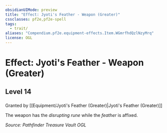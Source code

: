 ```yaml
---
obsidianUIMode: preview
title: "Effect: Jyoti's Feather - Weapon (Greater)"
cssclasses: pf2e,pf2e-spell
tags:
  - trait/
aliases: "Compendium.pf2e.equipment-effects.Item.WGmrfhdQzlNzyMrq"
license: OGL
---
```

# Effect: Jyoti's Feather - Weapon (Greater)
## Level 14
### 






Granted by [[Equipment/Jyoti's Feather (Greater)|Jyoti's Feather (Greater)]]

The weapon has the _disrupting rune_ while the _feather_ is affixed.

*Source: Pathfinder Treasure Vault*
*OGL*